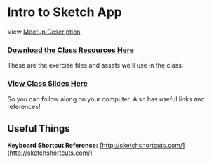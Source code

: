 # Intro to Sketch App

View [Meetup Description](https://www.meetup.com/girldevelopit/events/239346355/)

### [Download the Class Resources Here](https://github.com/gdi-nyc/Intro-to-Sketch-UI-UX-Design/tree/master/project_files.zip)
These are the exercise files and assets we'll use in the class.

### [View Class Slides Here](https://gdi-nyc.github.io/Intro-to-Sketch-UI-UX-Design/#)
So you can follow along on your computer. Also has useful links and references!

## Useful Things

**Keyboard Shortcut Reference:** [http://sketchshortcuts.com/](http://sketchshortcuts.com/)  
